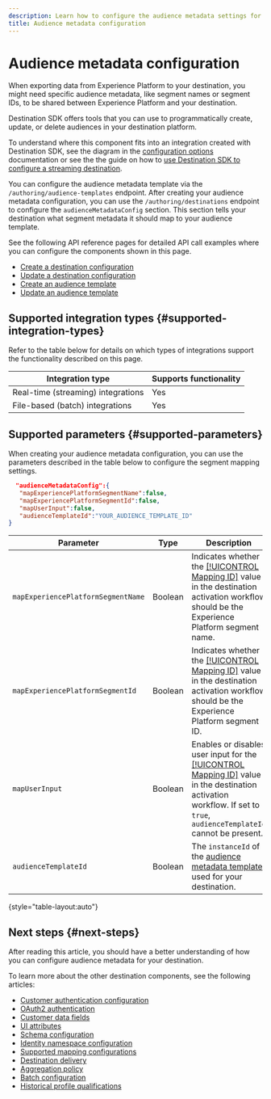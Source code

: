 ```yaml
---
description: Learn how to configure the audience metadata settings for destinations built with Destination SDK.
title: Audience metadata configuration
---
```


# Audience metadata configuration

When exporting data from Experience Platform to your destination, you might need specific audience metadata, like segment names or segment IDs, to be shared between Experience Platform and your destination.

Destination SDK offers tools that you can use to programmatically create, update, or delete audiences in your destination platform.

To understand where this component fits into an integration created with Destination SDK, see the diagram in the [configuration options](../configuration-options.md) documentation or see the the guide on how to [use Destination SDK to configure a streaming destination](../../guides/configure-destination-instructions.md#create-destination-configuration).

You can configure the audience metadata template via the `/authoring/audience-templates` endpoint. After creating your audience metadata configuration, you can use the `/authoring/destinations` endpoint to configure the `audienceMetadataConfig` section. This section tells your destination what segment metadata it should map to your audience template.

See the following API reference pages for detailed API call examples where you can configure the components shown in this page.

* [Create a destination configuration](../../authoring-api/destination-configuration/create-destination-configuration.md)
* [Update a destination configuration](../../authoring-api/destination-configuration/update-destination-configuration.md)
* [Create an audience template](../../metadata-api/create-audience-template.md)
* [Update an audience template](../../metadata-api/update-audience-template.md)

## Supported integration types {#supported-integration-types}

Refer to the table below for details on which types of integrations support the functionality described on this page.

|Integration type| Supports functionality |
|---|---|
| Real-time (streaming) integrations | Yes |
| File-based (batch) integrations | Yes |

## Supported parameters {#supported-parameters}

When creating your audience metadata configuration, you can use the parameters described in the table below to configure the segment mapping settings.

```json
  "audienceMetadataConfig":{
   "mapExperiencePlatformSegmentName":false,
   "mapExperiencePlatformSegmentId":false,
   "mapUserInput":false,
   "audienceTemplateId":"YOUR_AUDIENCE_TEMPLATE_ID"
}
```

|Parameter | Type | Description|
|---------|----------|------|
|`mapExperiencePlatformSegmentName` | Boolean | Indicates whether the [[!UICONTROL Mapping ID]](../../../ui/activate-segment-streaming-destinations.md#scheduling) value in the destination activation workflow should be the Experience Platform segment name. |
|`mapExperiencePlatformSegmentId` | Boolean | Indicates whether the [[!UICONTROL Mapping ID]](../../../ui/activate-segment-streaming-destinations.md#scheduling) value in the destination activation workflow should be the Experience Platform segment ID. |
|`mapUserInput` | Boolean | Enables or disables user input for the [[!UICONTROL Mapping ID]](../../../ui/activate-segment-streaming-destinations.md#scheduling) value in the destination activation workflow. If set to `true`, `audienceTemplateId` cannot be present. |
|`audienceTemplateId` | Boolean | The `instanceId` of the [audience metadata template](../../metadata-api/create-audience-template.md) used for your destination. |

{style="table-layout:auto"}

## Next steps {#next-steps}

After reading this article, you should have a better understanding of how you can configure audience metadata for your destination.

To learn more about the other destination components, see the following articles:

* [Customer authentication configuration](customer-authentication.md)
* [OAuth2 authentication](oauth2-authentication.md)
* [Customer data fields](customer-data-fields.md)
* [UI attributes](ui-attributes.md)
* [Schema configuration](schema-configuration.md)
* [Identity namespace configuration](identity-namespace-configuration.md)
* [Supported mapping configurations](supported-mapping-configurations.md)
* [Destination delivery](destination-delivery.md)
* [Aggregation policy](aggregation-policy.md)
* [Batch configuration](batch-configuration.md)
* [Historical profile qualifications](historical-profile-qualifications.md)